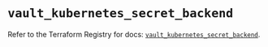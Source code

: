# `vault_kubernetes_secret_backend`

Refer to the Terraform Registry for docs: [`vault_kubernetes_secret_backend`](https://registry.terraform.io/providers/hashicorp/vault/4.3.0/docs/resources/kubernetes_secret_backend).
